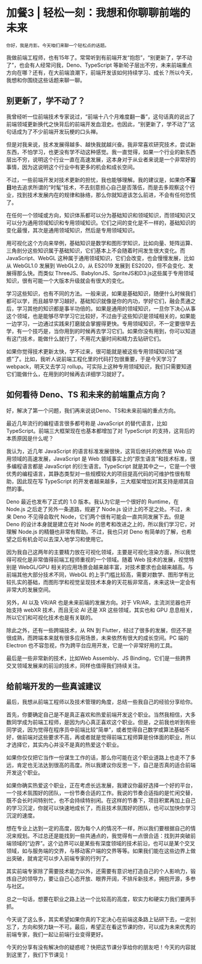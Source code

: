 # 加餐3 | 轻松一刻：我想和你聊聊前端的未来

    你好，我是月影。今天咱们来聊一个轻松点的话题。

我做前端工程师，也有15年了。常常听到有前端开发“抱怨”，“别更新了，学不动了”，也会有人经常问我，Deno、TypeScript 等新轮子层出不穷，未来前端重点方向在哪？还有，在大前端浪潮下，前端开发该如何持续学习、成长？所以今天，我想和你围绕这些话题来聊一聊。

## 别更新了，学不动了？

我曾经听一位前端技术专家说过，“前端十八个月难度翻一番”，这句话真的说出了前端领域更新换代之快背后的前端开发血泪史。也因此，“别更新了，学不动了”这句话成为了不少前端开发玩梗的口头禅。

但是对我来说，技术发展得越多、越快我就越兴奋。我非常喜欢研究技术，尝试新东西，不怕学习，也更没有学不动这种感觉。我一直觉得，如果一个行业的新东西层出不穷，说明这个行业一直在高速发展，这本身对于从业者来说是一个非常好的事情，因为这说明这个行业中有更多的机会和成长空间。

不过，一些前端开发对技术更新的担忧，我也能够理解。我的建议是，如果你**不盲目**地去追求所谓的“时髦”技术，不去刻意担心自己是否落伍，而是去多观察这个行业，找到技术发展内在的规律和脉络，那么你就知道该怎么前进，不会有任何恐慌了。

在任何一个领域或方向，知识体系都可以分为基础知识和领域知识，而领域知识又可以分为通用领域知识和专用领域知识。它们之间的变化是不一样的，基础知识的变化最慢，其次是通用领域知识，然后是专用领域知识。

用可视化这个方向来举例，基础知识是数学和图形学知识，比如向量、矩阵运算、三角剖分这些知识属于基础知识，它们基本上不会随着时间发生很大变化。而JavaScript、WebGL 这种属于通用领域知识，它们会改变，也会慢慢发展，比如从 WebGL1.0 发展到 WebGL2.0，从 ES2019 发展到 ES2020，但不会变化、发展得那么快。而类似 ThreeJS、BabylonJS、SpriteJS和D3.js这些属于专用领域知识，很有可能一个大版本升级就会有很大的变化。

学习这些知识，也有不同的方法。一般来说，如果是基础知识，随便什么时候我们都可以学，而且越早学习越好。基础知识就像是你的内功，学好它们，融会贯通之后，学习其他的知识都是事半功倍的。如果是通用的领域知识，一旦你下决心从事这个领域，也是能够尽早学习它比较好，不过由于这些知识是领域相关的，如果能一边学习，一边通过实践来打磨就会掌握得更快。专用领域知识，不一定要很早去学，有一个技巧是，当你用到的时候再去学习它们。如果你没有用到，你可以知道有这门技术，能做什么就行了，不用花大量时间和精力去钻研它们。

如果你觉得技术更新太快，学不过来，很可能就是被这些专用领域知识给“迷惑”了。比如，我听人说前端工程化里的代码打包很重要，于是今天学习了 webpack，明天又去学习 rollup。可实际上这种专用领域知识，我们只需要知道它们能做什么，在用到的时候再去详细学习就好了。

## 如何看待 Deno、TS 和未来的前端重点方向？

好，解决了第一个问题，我们再来说说Deno、TS和未来前端的重点方向。

最近几年流行的编程语言很多都号称是 JavaScript 的替代语言，比如 TypeScript。前端三大框架现在也基本都增加了对 TypeScript 的支持，这背后的本质原因是什么呢？

我认为，近几年 JavaScript 的语言标准发展很快，这背后依托的依然是 Web 应用领域的高速发展，JavaScript 是 Web 领域事实上的“原生语言”和技术标准，很多编程语言都是 JavaScript 的衍生语言。TypeScript 就是其中之一，它是一个很优秀的编程语言，其静态类型对一些规模较大的项目提高代码的可维护性很有帮助，因此现在写 TypeScript 的开发者越来越多，三大框架增加对其支持是顺其自然的事。

Deno 最近也发布了正式的 1.0 版本。我认为它是一个很好的 Runtime，在 Node.js 之后走了另外一条道路，规避了 Node.js 设计上的不足之处。不过，未来 Deno 不见得会取代 Node，它们两个很有可能会一直共同发展下去。但是 Deno 的设计本身就是建立在对 Node 的思考和改进之上的，所以我们学习它，对理解 Node.js 的精髓也非常有帮助。不过，我也只对 Deno 有简单的了解，也希望之后有机会可以去深入地学习和使用它。

因为我自己这两年的主要精力放在可视化领域，主要是可视化渲染方面，所以我觉得可视化是非常值得前端工程师重视的一个领域。随着 Web 技术的发展，视觉特别是 WebGL/GPU 相关的应用场景会越来越丰富，对技术要求也会越来越高。与前端其他大部分技术不同，WebGL 的上手门槛比较高，需要对数学、图形学有比较扎实的基础，而图形学和视觉呈现技术本身的天花板非常高，未来这块一定会有非常大的发展空间。

另外，AI 以及 VR/AR 也是未来前端的发展方向。对于 VR/AR，主流浏览器也开始支持 webXR 技术，而且无论 AI 还是 XR 这些领域，其实也和 GPU 息息相关，所以它们和可视化技术也是有关联的。

除此之外，还有一些跨端技术，从 RN 到 Flutter，经过了很多的发展，但还不是很成熟，而跨端本来就有很多应用场景，未来依然有很大的成长空间。PC 端的 Electron 也不容忽视，作为跨平台应用开发，它是一个非常好用的工具。

最后是一些非常新的技术，比如Web Assembly、JS Binding，它们是一些跨界交叉领域发展来的前沿的技术，同样也值得我们持续关注。

## 给前端开发的一些真诚建议

最后，我想从前端工程师以及技术管理的角度，总结一些我自己的经验分享给你。

首先，你要确定自己是不是真正喜欢和热爱前端开发这个职业。当然我相信，大多数同学成为前端工程师，是因为内心真正喜欢这个职业。但是，之前我也听到有些同学说，因为觉得在程序员中前端比较“简单”，或者觉得自己数学或算法基础不好，做前端对这些要求不高，再或者就是觉得前端工程师算是份体面的职业，所以才选择它，其实内心并没不是真的热爱这个职业。

如果你仅仅把它当作一份谋生工作的话，那么你可能在这个职业道路上也走不了多远，肯定也无法达到很高的高度。所以我建议你反思一下，自己是否真的适合前端开发这个职业。

如果你确实热爱这个职业，正在考虑长远发展，我建议你最好选择一个好的平台，一个技术氛围好的团队，一份节奏合适的工作。我说的节奏合适指的是忙闲交替，既不会长时间特别忙，也不会持续特别闲。在这样的节奏下，项目积累再加上自己的学习沉淀，你就可以快速地成长了，而且技术氛围好的团队，也可以加快你学习沉淀的速度。

想在专业上达到一定的高度，因为每个人的情况不一样，所以我们要根据自己的情况来规划。不过总还是能找到一些共通点的，我觉得有一点很合适：找到并突破前端领域的“边界”。这个边界可以是某些有深度领域的技术前沿，也可以是某个交叉领域，如与服务端的交界，与移动客户端的交界等等。如果我们能在这些边界上做出突破，就肯定可以步入前端专家的行列了。

其实前端专家除了需要技术能力以外，还需要有意识地打造自己的个人影响力，锻炼自己的领导力，要让自己心态开放、眼界开阔，不排斥新技术，拥抱开源，多参与社区。

总之一句话，想要在职业之路上达一个比较高的高度，软实力和硬实力我们要两手抓。

今天说了这么多，其实希望如果你真的下定决心在前端这条路上钻研下去，一定别忘了，方向和努力缺一不可。最后，希望正在看这节课的你，可以成为未来优秀的前端专家，我们一起让前端行业变得更好。

今天的分享有没有解决你的疑惑呢？快把这节课分享给你的朋友吧！今天的内容就到这里了，我们下节课见！
    